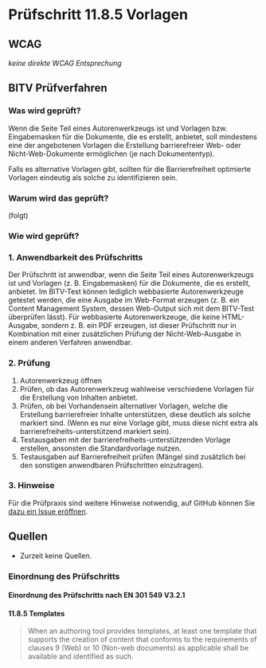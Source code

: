 # Prüfschritt 11.8.5 Vorlagen

## WCAG

_keine direkte WCAG Entsprechung_

## BITV Prüfverfahren

### Was wird geprüft?

Wenn die Seite Teil eines Autorenwerkzeugs ist und Vorlagen bzw. Eingabemasken für die Dokumente, die es erstellt, anbietet, soll mindestens eine der angebotenen Vorlagen die Erstellung barrierefreier Web- oder Nicht-Web-Dokumente ermöglichen (je nach Dokumententyp).

Falls es alternative Vorlagen gibt, sollten für die Barrierefreiheit optimierte Vorlagen eindeutig als solche zu identifizieren sein.

### Warum wird das geprüft?

(folgt)

### Wie wird geprüft?

### 1\. Anwendbarkeit des Prüfschritts

Der Prüfschritt ist anwendbar, wenn die Seite Teil eines Autorenwerkzeugs ist und Vorlagen (z. B. Eingabemasken) für die Dokumente, die es erstellt, anbietet. Im BITV-Test können lediglich webbasierte Autorenwerkzeuge getestet werden, die eine Ausgabe im Web-Format erzeugen (z. B. ein Content Management System, dessen Web-Output sich mit dem BITV-Test überprüfen lässt). Für webbasierte Autorenwerkzeuge, die keine HTML-Ausgabe, sondern z. B. ein PDF erzeugen, ist dieser Prüfschritt nur in Kombination mit einer zusätzlichen Prüfung der Nicht-Web-Ausgabe in einem anderen Verfahren anwendbar.

### 2\. Prüfung

1.  Autorenwerkzeug öffnen
2.  Prüfen, ob das Autorenwerkzeug wahlweise verschiedene Vorlagen für die Erstellung von Inhalten anbietet.
3.  Prüfen, ob bei Vorhandensein alternativer Vorlagen, welche die Erstellung barrierefreier Inhalte unterstützen, diese deutlich als solche markiert sind. (Wenn es nur eine Vorlage gibt, muss diese nicht extra als barrierefreiheits-unterstützend markiert sein).
4.  Testausgaben mit der barrierefreiheits-unterstützenden Vorlage erstellen, ansonsten die Standardvorlage nutzen.
5.  Testausgaben auf Barrierefreiheit prüfen (Mängel sind zusätzlich bei den sonstigen anwendbaren Prüfschritten einzutragen).

### 3\. Hinweise

Für die Prüfpraxis sind weitere Hinweise notwendig, auf GitHub können Sie [dazu ein Issue eröffnen](https://github.com/BIK-BITV/BIK-Web-Test/issues).

## Quellen

-   Zurzeit keine Quellen.

### Einordnung des Prüfschritts

#### Einordnung des Prüfschritts nach EN 301 549 V3.2.1

#### 11.8.5 Templates

> When an authoring tool provides templates, at least one template that supports the creation of content that conforms to the requirements of clauses 9 (Web) or 10 (Non-web documents) as applicable shall be available and identified as such.
